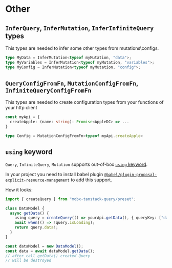 # Other

## `InferQuery`, `InferMutation`, `InferInfiniteQuery` types

This types are needed to infer some other types from mutations\configs.

```ts
type MyData = InferMutation<typeof myMutation, "data">;
type MyVariables = InferMutation<typeof myMutation, "variables">;
type MyConfig = InferMutation<typeof myMutation, "config">;
```

## `QueryConfigFromFn`, `MutationConfigFromFn`, `InfiniteQueryConfigFromFn`

This types are needed to create configuration types from your functions of your http client

```ts
const myApi = {
  createApple: (name: string): Promise<AppleDC> => ...
}

type Config = MutationConfigFromFn<typeof myApi.createApple>
```

## `using` keyword

`Query`, `InfiniteQuery`, `Mutation` supports out-of-box [`using` keyword](https://github.com/tc39/proposal-explicit-resource-management).

In your project you need to install babel plugin [`@babel/plugin-proposal-explicit-resource-management`](https://www.npmjs.com/package/@babel/plugin-proposal-explicit-resource-management) to add this support.

How it looks:

```ts
import { createQuery } from "mobx-tanstack-query/preset";

class DataModel {
  async getData() {
    using query = createQuery(() => yourApi.getData(), { queryKey: ["data"] });
    await when(() => !query.isLoading);
    return query.data!;
  }
}

const dataModel = new DataModel();
const data = await dataModel.getData();
// after call getData() created Query
// will be destroyed
```
